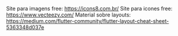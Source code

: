 Site para imagens free: https://icons8.com.br/
Site para icones free: https://www.vecteezy.com/
Material sobre layouts: https://medium.com/flutter-community/flutter-layout-cheat-sheet-5363348d037e